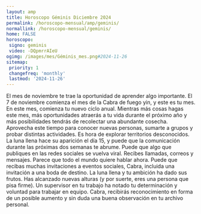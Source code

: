 ```yaml
---
layout: amp
title: Horoscopo Géminis Diciembre 2024 
permalink: /horoscopo-mensual/amp/geminis/
normallink: /horoscopo-mensual/geminis/
home: FALSE
horoscopo:
 signo: geminis
 video: -DQpmrrAIeU
ogimg: /images/mes/Géminis_mes.png#2024-11-26
sitemap:
 priority: 1
 changefreq: 'monthly'
 lastmod: '2024-11-26'
---
```



El mes de noviembre te trae la oportunidad de aprender algo importante.
El 7 de noviembre comienza el mes de la Cabra de fuego yin, y este es tu mes. En este mes, comienza tu nuevo ciclo anual. Mientras más cosas hagas este mes, más oportunidades atraerás a tu vida durante el próximo año y más posibilidades tendrás de recolectar una abundante cosecha. Aprovecha este tiempo para conocer nuevas personas, sumarte a grupos y probar distintas actividades. Es hora de explorar territorios desconocidos.
La luna llena hace su aparición el día 15, y puede que la comunicación durante las próximas dos semanas te abrume. Puede que algo que publiques en las redes sociales se vuelva viral. Recibes llamadas, correos y mensajes. Parece que todo el mundo quiere hablar ahora. Puede que recibas muchas invitaciones a eventos sociales, Cabra, incluida una invitación a una boda de destino.
La luna llena y tu ambición ha dado sus frutos. Has alcanzado nuevas alturas (y por suerte, eres una persona que pisa firme). Un supervisor en tu trabajo ha notado tu determinación y voluntad para trabajar en equipo. Cabra, recibirás reconocimiento en forma de un posible aumento y sin duda una buena observación en tu archivo personal.